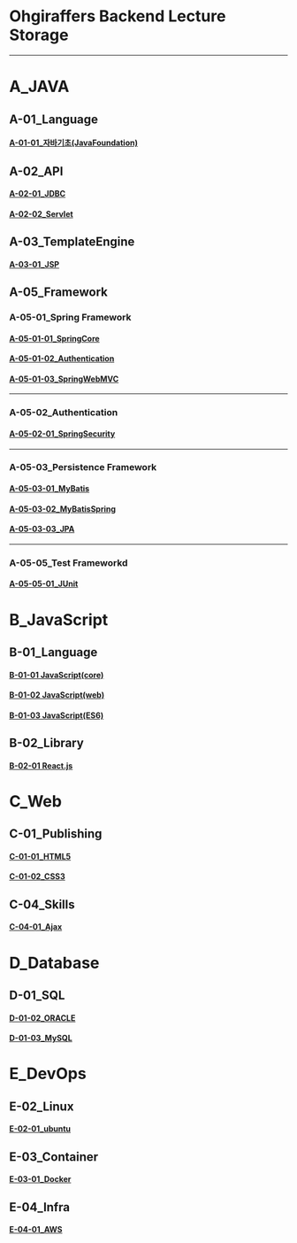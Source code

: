 # Ohgiraffers Backend Lecture Storage

---
# A_JAVA
## A-01_Language
#### [A-01-01_자바기초(JavaFoundation)](https://github.com/OhGiraffers/A-01-01_JavaFoundation)
## A-02_API
#### [A-02-01_JDBC](https://github.com/OhGiraffers/A-02-01_JDBC.git)
#### [A-02-02_Servlet](https://github.com/OhGiraffers/A-02-02_Servlet.git)
## A-03_TemplateEngine
#### [A-03-01_JSP](https://github.com/OhGiraffers/A-03-01_JSP.git)
## A-05_Framework
### A-05-01_Spring Framework
#### [A-05-01-01_SpringCore](https://github.com/OhGiraffers/A-05-01-01_Spring-Core)
#### [A-05-01-02_Authentication](https://github.com/OhGiraffers/A-05-02_Authentication.git)
#### [A-05-01-03_SpringWebMVC](https://github.com/OhGiraffers/A-05-01-03-Spring-WebMVC)
---
### A-05-02_Authentication
#### [A-05-02-01_SpringSecurity](https://github.com/OhGiraffers/A-05-02-01_Spring-Security.git)
---
### A-05-03_Persistence Framework
#### [A-05-03-01_MyBatis](https://github.com/OhGiraffers/A-05-03-01_MyBatis.git)
#### [A-05-03-02_MyBatisSpring](https://github.com/OhGiraffers/A-05-03-02_MyBatisSpring.git)

#### [A-05-03-03_JPA](https://github.com/OhGiraffers/A-05-03-03_JPA.git)
---
### A-05-05_Test Frameworkd
#### [A-05-05-01_JUnit](https://github.com/OhGiraffers/A-05-05-01_JUnit)

# B_JavaScript
## B-01_Language
#### [B-01-01 JavaScript(core)](https://github.com/OhGiraffers/B-01-01_JavaScript_core)
#### [B-01-02 JavaScript(web)](https://github.com/OhGiraffers/B-01-02_JavaScript_web)
#### [B-01-03 JavaScript(ES6)](https://github.com/OhGiraffers/B-01-03_JavaScript_ES6)
## B-02_Library
#### [B-02-01 React.js](https://github.com/OhGiraffers/B-02-01_React.js.git)

# C_Web
## C-01_Publishing
#### [C-01-01_HTML5](https://github.com/OhGiraffers/C-01-01_HTML5)
#### [C-01-02_CSS3](https://github.com/OhGiraffers/C-01-02_CSS3)
## C-04_Skills
#### [C-04-01_Ajax](https://github.com/OhGiraffers/C-04-01_Ajax)

# D_Database
## D-01_SQL
#### [D-01-02_ORACLE](https://github.com/OhGiraffers/D-01-02_ORACLE)
#### [D-01-03_MySQL](https://github.com/OhGiraffers/D-01-03_MySQL)

# E_DevOps
## E-02_Linux
#### [E-02-01_ubuntu](https://github.com/OhGiraffers/E-02-01_ubuntu)
## E-03_Container
#### [E-03-01_Docker](https://github.com/OhGiraffers/E-03-01_Docker)
## E-04_Infra
#### [E-04-01_AWS](https://github.com/OhGiraffers/E-04-01_AWS)

